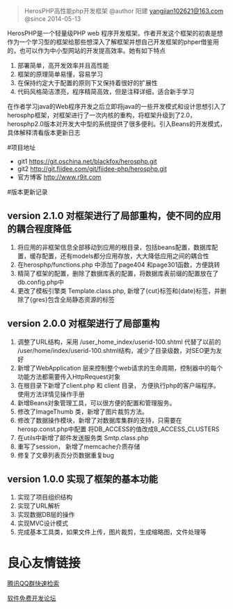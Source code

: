 >HerosPHP高性能php开发框架 
@author 阳建 yangjian102621@163.com  
@since 2014-05-13

HerosPHP是一个轻量级PHP web 程序开发框架。作者开发这个框架的初衷是想作为一个学习型的框架给那些想深入了解框架并想自己开发框架的phper借鉴用的，也可以作为中小型网站的开发提高效率。她有如下特点 

1. 部署简单，高开发效率并且高性能
2. 框架的原理简单易懂，容易学习
3. 在保持约定大于配置的原则下又保持着很好的扩展性
4. 代码风格简洁漂亮，程序精简高效，但是注释详细，适合新手学习

 
在作者学习java的Web程序开发之后立即将java的一些开发模式和设计思想引入了herosphp框架，对框架进行了一次内核的重构，将框架升级到了2.0，herosphp2.0版本对开发大中型的系统提供了很多便利。引入Beans的开发模式，具体解释清看版本更新日志

#项目地址
* git1 https://git.oschina.net/blackfox/herosphp.git
* git2 http://git.fiidee.com/git/fiidee-php/herosphp.git
* 官方博客 http://www.r9it.com


#版本更新记录

version 2.1.0
对框架进行了局部重构，使不同的应用的耦合程度降低
--

>
1. 将应用的非框架信息全部移动到应用的根目录，包括beans配置，数据库配置，缓存配置，还有models都分应用存放，大大降低应用之间的耦合性
2. 在herosphp/functions.php 中添加了page404 和page301函数，方便跳转
3. 精简了框架的配置，删除了数据库表的配置，将数据库表前缀的配置放在了db.config.php中
4. 更改了模板引擎类 Template.class.php, 新增了{cut}标签和{date}标签，并删除了{gres}包含全局静态资源的标签

version 2.0.0
对框架进行了局部重构
--
>
1. 调整了URL结构，采用 /user_home_index/userid-100.shtml 代替了以前的 /user/home/index/userid-100.shtml结构，减少了目录级数，对SEO更为友好
2. 新增了WebApplication 层来控制整个web请求的生命周期，控制器中的每个功能方法都需要传入HttpRequest对象
3. 在根目录下新增了client.php 和 client 目录， 方便执行php的客户端程序。 使用方法详情见操作手册
4. 新增Beans对象管理工具，可以很方便的配置和管理服务。
5. 修改了ImageThumb 类，新增了图片裁剪方法。
6. 修改了数据操作模块，新增了对数据库集群的支持，只需要在herosp.const.php中配置 将DB_ACCESS的值改成B_ACCESS_CLUSTERS
7. 在utils中新增了邮件发送服务类 Smtp.class.php
8. 重写了session， 新增了memcache介质存储
9. 修复了文章列表页分页数据重复bug

version 1.0.0
实现了框架的基本功能
--
>
1. 实现了项目组织结构
2. 实现了URL解析
3. 实现数据DB层的操作
4. 实现MVC设计模式
5. 完成基本工具类，如果文件上传，图片裁剪，生成缩略图，文件处理等


 # 良心友情链接

[腾讯QQ群快速检索](http://u.720life.cn/s/8cf73f7c)

[软件免费开发论坛](http://u.720life.cn/s/bbb01dc0)